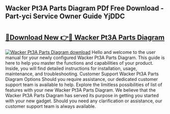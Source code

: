 ## Wacker Pt3A Parts Diagram PDf Free Download - Part-yci Service Owner Guide YjDDC

# <h2><a href="http://dfu956w.blite.top/?on=Wacker+Pt3A+Parts+Diagram">🔗Download New 👉🔴 Wacker Pt3A Parts Diagram</a></h2>

[![Wacker Pt3A Parts Diagram download](https://i.imgur.com/lujVjoI.png)](http://dfu956w.blite.top/?on=Wacker+Pt3A+Parts+Diagram)
Hello and welcome to the user manual for your newly configured Wacker Pt3A Parts Diagram. This guide is here to help you master the functions and capabilities of your product. Inside, you will find detailed instructions for installation, usage, maintenance, and troubleshooting. Customer Support Wacker Pt3A Parts Diagram Options Should you require assistance, our dedicated customer support team is available to help. Explore the limitless possibilities of list of features with your new Wacker Pt3A Parts Diagram. We believe that the Wacker Pt3A Parts Diagram has served its purpose in getting you started with your new gadget. Should you need any clarification or assistance, our customer support team is always available.
